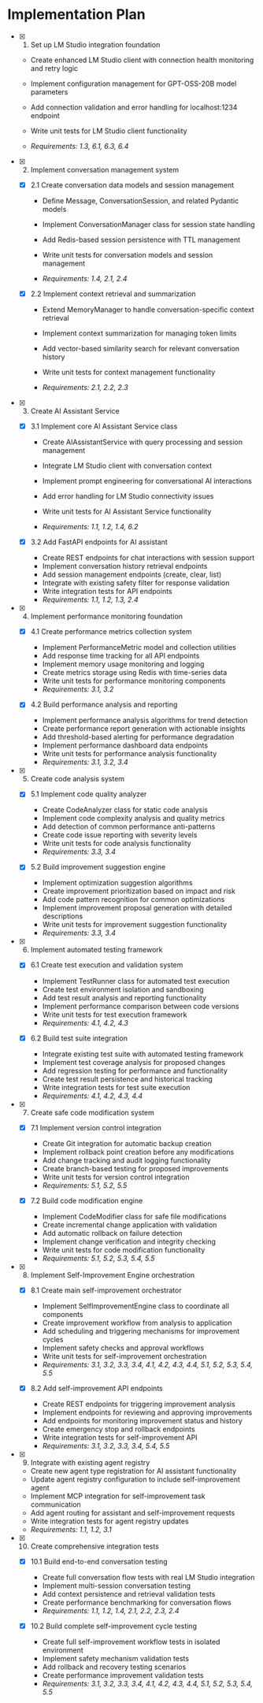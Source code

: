 # Implementation Plan

- [x] 1. Set up LM Studio integration foundation



  - Create enhanced LM Studio client with connection health monitoring and retry logic
  - Implement configuration management for GPT-OSS-20B model parameters
  - Add connection validation and error handling for localhost:1234 endpoint
  - Write unit tests for LM Studio client functionality


  - _Requirements: 1.3, 6.1, 6.3, 6.4_





- [x] 2. Implement conversation management system





  - [x] 2.1 Create conversation data models and session management

    - Define Message, ConversationSession, and related Pydantic models




    - Implement ConversationManager class for session state handling


    - Add Redis-based session persistence with TTL management

    - Write unit tests for conversation models and session management
    - _Requirements: 1.4, 2.1, 2.4_





  - [x] 2.2 Implement context retrieval and summarization

    - Extend MemoryManager to handle conversation-specific context retrieval
    - Implement context summarization for managing token limits

    - Add vector-based similarity search for relevant conversation history

    - Write unit tests for context management functionality








    - _Requirements: 2.1, 2.2, 2.3_

- [x] 3. Create AI Assistant Service




  - [x] 3.1 Implement core AI Assistant Service class


    - Create AIAssistantService with query processing and session management
    - Integrate LM Studio client with conversation context






    - Implement prompt engineering for conversational AI interactions
    - Add error handling for LM Studio connectivity issues
    - Write unit tests for AI Assistant Service functionality
    - _Requirements: 1.1, 1.2, 1.4, 6.2_

  - [x] 3.2 Add FastAPI endpoints for AI assistant


    - Create REST endpoints for chat interactions with session support
    - Implement conversation history retrieval endpoints
    - Add session management endpoints (create, clear, list)
    - Integrate with existing safety filter for response validation
    - Write integration tests for API endpoints
    - _Requirements: 1.1, 1.2, 1.3, 2.4_

- [x] 4. Implement performance monitoring foundation










  - [x] 4.1 Create performance metrics collection system


    - Implement PerformanceMetric model and collection utilities
    - Add response time tracking for all API endpoints
    - Implement memory usage monitoring and logging
    - Create metrics storage using Redis with time-series data
    - Write unit tests for performance monitoring components
    - _Requirements: 3.1, 3.2_

  - [x] 4.2 Build performance analysis and reporting





    - Implement performance analysis algorithms for trend detection
    - Create performance report generation with actionable insights
    - Add threshold-based alerting for performance degradation
    - Implement performance dashboard data endpoints
    - Write unit tests for performance analysis functionality
    - _Requirements: 3.1, 3.2, 3.4_

- [x] 5. Create code analysis system





  - [x] 5.1 Implement code quality analyzer

    - Create CodeAnalyzer class for static code analysis
    - Implement code complexity analysis and quality metrics
    - Add detection of common performance anti-patterns
    - Create code issue reporting with severity levels
    - Write unit tests for code analysis functionality
    - _Requirements: 3.3, 3.4_

  - [x] 5.2 Build improvement suggestion engine





    - Implement optimization suggestion algorithms
    - Create improvement prioritization based on impact and risk
    - Add code pattern recognition for common optimizations
    - Implement improvement proposal generation with detailed descriptions
    - Write unit tests for improvement suggestion functionality
    - _Requirements: 3.3, 3.4_

- [x] 6. Implement automated testing framework





  - [x] 6.1 Create test execution and validation system


    - Implement TestRunner class for automated test execution
    - Create test environment isolation and sandboxing
    - Add test result analysis and reporting functionality
    - Implement performance comparison between code versions
    - Write unit tests for test execution framework
    - _Requirements: 4.1, 4.2, 4.3_

  - [x] 6.2 Build test suite integration


    - Integrate existing test suite with automated testing framework
    - Implement test coverage analysis for proposed changes
    - Add regression testing for performance and functionality
    - Create test result persistence and historical tracking
    - Write integration tests for test suite execution
    - _Requirements: 4.1, 4.2, 4.3, 4.4_

- [x] 7. Create safe code modification system




  - [x] 7.1 Implement version control integration


    - Create Git integration for automatic backup creation
    - Implement rollback point creation before any modifications
    - Add change tracking and audit logging functionality
    - Create branch-based testing for proposed improvements
    - Write unit tests for version control integration
    - _Requirements: 5.1, 5.2, 5.5_

  - [x] 7.2 Build code modification engine


    - Implement CodeModifier class for safe file modifications
    - Create incremental change application with validation
    - Add automatic rollback on failure detection
    - Implement change verification and integrity checking
    - Write unit tests for code modification functionality
    - _Requirements: 5.1, 5.2, 5.3, 5.4, 5.5_

- [x] 8. Implement Self-Improvement Engine orchestration




  - [x] 8.1 Create main self-improvement orchestrator


    - Implement SelfImprovementEngine class to coordinate all components
    - Create improvement workflow from analysis to application
    - Add scheduling and triggering mechanisms for improvement cycles
    - Implement safety checks and approval workflows
    - Write unit tests for self-improvement orchestration
    - _Requirements: 3.1, 3.2, 3.3, 3.4, 4.1, 4.2, 4.3, 4.4, 5.1, 5.2, 5.3, 5.4, 5.5_

  - [x] 8.2 Add self-improvement API endpoints


    - Create REST endpoints for triggering improvement analysis
    - Implement endpoints for reviewing and approving improvements
    - Add endpoints for monitoring improvement status and history
    - Create emergency stop and rollback endpoints
    - Write integration tests for self-improvement API
    - _Requirements: 3.1, 3.2, 3.3, 3.4, 5.4, 5.5_

- [x] 9. Integrate with existing agent registry





  - Create new agent type registration for AI assistant functionality
  - Update agent registry configuration to include self-improvement agent
  - Implement MCP integration for self-improvement task communication
  - Add agent routing for assistant and self-improvement requests
  - Write integration tests for agent registry updates
  - _Requirements: 1.1, 1.2, 3.1_

- [x] 10. Create comprehensive integration tests





  - [x] 10.1 Build end-to-end conversation testing


    - Create full conversation flow tests with real LM Studio integration
    - Implement multi-session conversation testing
    - Add context persistence and retrieval validation tests
    - Create performance benchmarking for conversation flows
    - _Requirements: 1.1, 1.2, 1.4, 2.1, 2.2, 2.3, 2.4_

  - [x] 10.2 Build complete self-improvement cycle testing


    - Create full self-improvement workflow tests in isolated environment
    - Implement safety mechanism validation tests
    - Add rollback and recovery testing scenarios
    - Create performance improvement validation tests
    - _Requirements: 3.1, 3.2, 3.3, 3.4, 4.1, 4.2, 4.3, 4.4, 5.1, 5.2, 5.3, 5.4, 5.5_